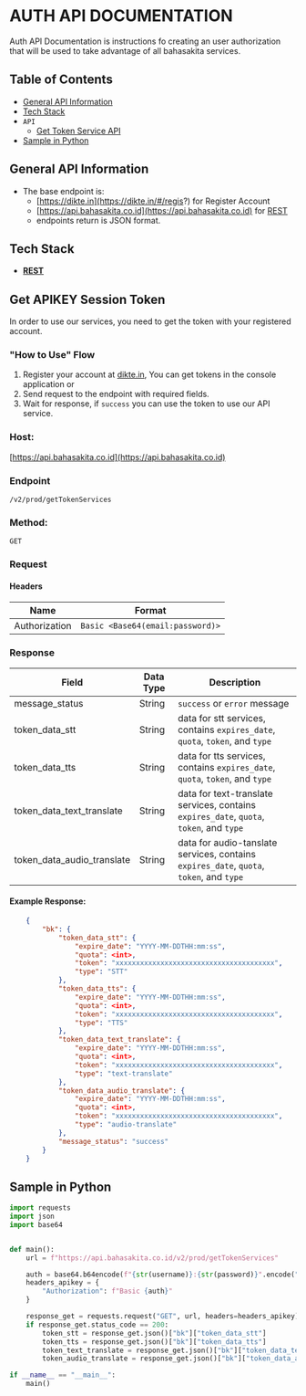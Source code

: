 
# AUTH API DOCUMENTATION
Auth API Documentation is instructions fo creating an user authorization that will be used to take advantage of all bahasakita services.

## **Table of Contents**
  - [General API Information](##general-api-information)
  - [Tech Stack](##tech-stack)
  - `API`
    - [Get Token Service API](##get-token-api)
  - [Sample in Python](##sample-in-python)
  
## **General API Information**
  - The base endpoint is: 
    - [https://dikte.in](https://dikte.in/#/regis?) for Register Account
    - [https://api.bahasakita.co.id](https://api.bahasakita.co.id) for [REST](https://restfulapi.net/)
    - endpoints return is JSON format.

## **Tech Stack**
  - **[REST](https://restfulapi.net/)**

## **Get APIKEY Session Token**
  In order to use our services, you need to get the token with your registered account.

### **"How to Use" Flow**
  1. Register your account at [dikte.in](https://dikte.in/#/regis?), You can get tokens in the console application or
  2. Send request to the endpoint with required fields. 
  3. Wait for response, if `success` you can use the token to use our API service.

### **Host:**
  [https://api.bahasakita.co.id](https://api.bahasakita.co.id)

### **Endpoint**
  `/v2/prod/getTokenServices`

### **Method:**
  `GET`

### **Request**
#### **Headers**
  | Name | Format |
  | ------ | ------ |
  | Authorization | `Basic <Base64(email:password)>` |

### **Response**
  | Field | Data Type | Description |
  | ------ | ------ | ------ |
  | message_status | String | `success` or `error` message|
  | token_data_stt | String | data for stt services, contains `expires_date`, `quota`, `token`, and `type` |
  | token_data_tts | String | data for tts services, contains `expires_date`, `quota`, `token`, and `type` |
  | token_data_text_translate | String | data for text-translate services, contains `expires_date`, `quota`, `token`, and `type` |
  | token_data_audio_translate | String | data for audio-tanslate services, contains `expires_date`, `quota`, `token`, and `type` |

#### **Example Response:**
```json
    {
        "bk": {
            "token_data_stt": {
                "expire_date": "YYYY-MM-DDTHH:mm:ss",
                "quota": <int>,
                "token": "xxxxxxxxxxxxxxxxxxxxxxxxxxxxxxxxxxxxxxx",
                "type": "STT"
            },
            "token_data_tts": {
                "expire_date": "YYYY-MM-DDTHH:mm:ss",
                "quota": <int>,
                "token": "xxxxxxxxxxxxxxxxxxxxxxxxxxxxxxxxxxxxxxx",
                "type": "TTS"
            },
            "token_data_text_translate": {
                "expire_date": "YYYY-MM-DDTHH:mm:ss",
                "quota": <int>,
                "token": "xxxxxxxxxxxxxxxxxxxxxxxxxxxxxxxxxxxxxxx",
                "type": "text-translate"
            },
            "token_data_audio_translate": {
                "expire_date": "YYYY-MM-DDTHH:mm:ss",
                "quota": <int>,
                "token": "xxxxxxxxxxxxxxxxxxxxxxxxxxxxxxxxxxxxxxx",
                "type": "audio-translate"
            },
            "message_status": "success"
        }
    }
```

## **Sample in Python**
```python
import requests
import json
import base64


def main():
    url = f"https://api.bahasakita.co.id/v2/prod/getTokenServices"

    auth = base64.b64encode(f"{str(username)}:{str(password)}".encode("utf-8")).decode("ascii")
    headers_apikey = {
        "Authorization": f"Basic {auth}"
    }

    response_get = requests.request("GET", url, headers=headers_apikey)
    if response_get.status_code == 200:
        token_stt = response_get.json()["bk"]["token_data_stt"]
        token_tts = response_get.json()["bk"]["token_data_tts"]
        token_text_translate = response_get.json()["bk"]["token_data_text_translate"]
        token_audio_translate = response_get.json()["bk"]["token_data_audio_translate"]

if __name__ == "__main__":
    main()
```
